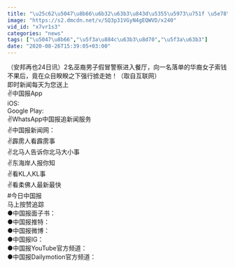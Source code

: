 ```yaml
---
title: "\u25c62\u5047\u8b66\u6b32\u63b3\u843d\u5355\u5973\u751f \u5e78\u70ed\u5fc3\u6c11\u4f17\u53ca\u65f6\u6551\u4eba"
image: "https://s2.dmcdn.net/v/SQ3p31VGyN4gEQWVD/x240"
vid_id: "x7vr1s3"
categories: "news"
tags: ["\u5047\u8b66","\u5f3a\u884c\u63b3\u8d70","\u5f3a\u63b3"]
date: "2020-08-26T15:39:05+03:00"
---
```

（安邦再也24日讯）2名巫裔男子假冒警察进入餐厅，向一名落单的华裔女子索钱不果后，竟在众目睽睽之下强行掳走她！（取自互联网）  <br>即时新闻每天为您送上  <br>✌中国报App   <br>iOS:    <br>Google Play:   <br>✌WhatsApp中国报追新闻服务    <br>✌中国报新闻网：  <br>✌霹雳人看霹雳事   <br>✌北马人告诉你北马大小事   <br>✌东海岸人报你知   <br>✌看KL人KL事    <br>✌看柔佛人最新最快   <br>#今日中国报  <br>马上按赞追踪  <br>●中国报面子书：  <br>●中国报推特：  <br>●中国报微博：  <br>●中国报IG：  <br>●中国报YouTube官方频道：  <br>●中国报Dailymotion官方频道：  <br>
